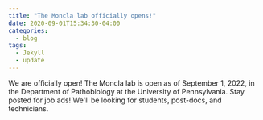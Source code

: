 ```yaml
---
title: "The Moncla lab officially opens!"
date: 2020-09-01T15:34:30-04:00
categories:
  - blog
tags:
  - Jekyll
  - update
---
```


We are officially open! The Moncla lab is open as of September 1, 2022, in the Department of Pathobiology at the University of Pennsylvania. Stay posted for job ads! We'll be looking for students, post-docs, and technicians. 
